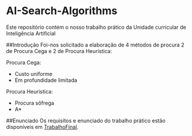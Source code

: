 # AI-Search-Algorithms
Este repositório contém o nosso trabalho prático da Unidade curricular de Inteligência Artificial

##Introdução
Foi-nos solicitado a elaboração de 4 métodos de procura 2 de Procura Cega e 2 de Procura Heurística:

Procura Cega:
- Custo uniforme
- Em profundidade limitada

Procura Heurística:
- Procura sôfrega
- A*


##Enunciado
Os requisitos e enunciado do trabalho prático estão disponíveis em [TrabalhoFinal](https://pages.github.com/).
